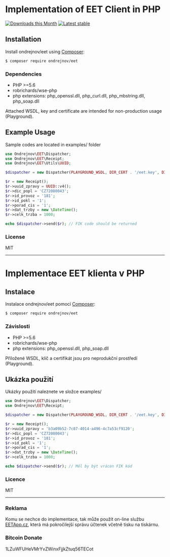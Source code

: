 # Implementation of EET Client in PHP

[![Downloads this Month](https://img.shields.io/packagist/dm/ondrejnov/eet.svg)](https://packagist.org/packages/ondrejnov/eet)
[![Latest stable](https://img.shields.io/packagist/v/ondrejnov/eet.svg)](https://packagist.org/packages/ondrejnov/eet)

## Installation
Install ondrejnov/eet using  [Composer](http://getcomposer.org/):

```sh
$ composer require ondrejnov/eet
```

### Dependencies
- PHP >=5.6
- robrichards/wse-php
- php extensions: php_openssl.dll, php_curl.dll, php_mbstring.dll, php_soap.dll

Attached WSDL, key and certificate are intended for non-production usage (Playground).

## Example Usage
Sample codes are located in examples/ folder

```php
use Ondrejnov\EET\Dispatcher;
use Ondrejnov\EET\Receipt;
use Ondrejnov\EET\Utils\UUID;

$dispatcher = new Dispatcher(PLAYGROUND_WSDL, DIR_CERT . '/eet.key', DIR_CERT . '/eet.pem');

$r = new Receipt();
$r->uuid_zpravy = UUID::v4();
$r->dic_popl = 'CZ72080043';
$r->id_provoz = '181';
$r->id_pokl = '1';
$r->porad_cis = '1';
$r->dat_trzby = new \DateTime();
$r->celk_trzba = 1000;

echo $dispatcher->send($r); // FIK code should be returned
```

### License
MIT

---

# Implementace EET klienta v PHP

## Instalace
Instalace ondrejnov/eet pomocí [Composer](http://getcomposer.org/):

```sh
$ composer require ondrejnov/eet
```

### Závislosti
- PHP >=5.6
- robrichards/wse-php
- php extensions: php_openssl.dll, php_soap.dll

Přiložené WSDL, klíč a certifikát jsou pro neprodukční prostředí (Playground).

## Ukázka použití
Ukázky použití naleznete ve složce examples/

```php
use Ondrejnov\EET\Dispatcher;
use Ondrejnov\EET\Receipt;

$dispatcher = new Dispatcher(PLAYGROUND_WSDL, DIR_CERT . '/eet.key', DIR_CERT . '/eet.pem');

$r = new Receipt();
$r->uuid_zpravy = 'b3a09b52-7c87-4014-a496-4c7a53cf9120';
$r->dic_popl = 'CZ72080043';
$r->id_provoz = '181';
$r->id_pokl = '1';
$r->porad_cis = '1';
$r->dat_trzby = new \DateTime();
$r->celk_trzba = 1000;

echo $dispatcher->send($r); // Měl by být vrácen FIK kód
```

### Licence
MIT

---

### Reklama
Komu se nechce do implementace, tak může použít on-line službu <a href="https://www.eetapp.cz/?utm_source=git&utm_medium=link&utm_campaign=eet">EETApp.cz</a>, která má pokročilejší správu účtenek včetně tisku na tiskárnu.

### Bitcoin Donate 
1LZuWFUHeVMrYvZWinxFjjkZtuq56TECot

